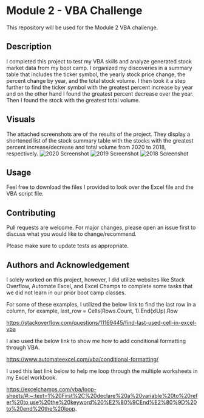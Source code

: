 # Module 2 - VBA Challenge
This repository will be used for the Module 2 VBA challenge.

## Description

I completed this project to test my VBA skills and analyze generated stock market data from my boot camp. I organized my discoveries in a summary table that includes the ticker symbol, the yearly stock price change, the percent change by year, and the total stock volume. I then took it a step further to find the ticker symbol with the greatest percent increase by year and on the other hand I found the greatest percent decrease over the year. Then I found the stock with the greatest total volume.

## Visuals
The attached screenshots are of the results of the project. They display a shortened list of the stock summary table with the stocks with the greatest percent increase/decrease and total volume from 2020 to 2018, respectively.
![2020 Screenshot](https://github.com/JCovarrubias236/VBA-challenge/assets/151583321/65263246-4b36-426f-9ad7-8e94b0dea6d1)
![2019 Screenshot](https://github.com/JCovarrubias236/VBA-challenge/assets/151583321/4bfa3925-ae28-48af-975d-f721d4cfe741)
![2018 Screenshot](https://github.com/JCovarrubias236/VBA-challenge/assets/151583321/ced59da8-f21b-4ca6-b225-d89614052b76)

## Usage

Feel free to download the files I provided to look over the Excel file and the VBA script file. 

## Contributing

Pull requests are welcome. For major changes, please open an issue first
to discuss what you would like to change/recommend.

Please make sure to update tests as appropriate.

## Authors and Acknowledgement

I solely worked on this project, however, I did utilize websites like Stack Overflow, Automate Excel, and Excel Champs to complete some tasks that we did not learn in our prior boot camp classes. 

For some of these examples, I utilized the below link to find the last row in a column, for example, last_row = Cells(Rows.Count, 1).End(xlUp).Row

https://stackoverflow.com/questions/11169445/find-last-used-cell-in-excel-vba

I also used the below link to show me how to add conditional formatting through VBA.

https://www.automateexcel.com/vba/conditional-formatting/

I used this last link below to help me loop through the multiple worksheets in my Excel workbook.

https://excelchamps.com/vba/loop-sheets/#:~:text=1%20First%2C%20declare%20a%20variable%20to%20refer%20to,use%20the%20keyword%20%E2%80%9CEnd%E2%80%9D%20to%20end%20the%20loop.
